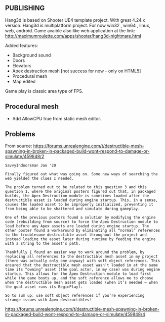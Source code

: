 
## PUBLISHING


Hang3d is based on Shooter UE4 template project. With great 4.24.x version.
Hang3d is multiplatform project. For now win32 , win64 , linux, web, android. 
Game avaible also like web application at the link: http://maximumroulette.com/apps/shooter/hang3d-nightmare.html

Added features:
 - Background sound
 - Doors 
 - Elevators
 - Apex destruction mesh [not success for now - only on HTML5]
 - Procedural mesh
 - Map edited

Game play is classic area type of FPS.

## Procedural mesh

  - Add AllowCPU true from static mesh editor.
  

## Problems

From source: https://forums.unrealengine.com/t/destructible-mesh-spawning-in-broken-in-packaged-build-wont-respond-to-damage-or-simulate/459848/2

```
SavvyIndoorsman Jan '20 

Finally figured out what was going on. Some new ways of searching the web yielded the clues I needed.

The problem turned out to be related to this question 3 and this question 1, where the original posters figured out that, in packaged builds, the Apex Destruction module is sometimes loaded after the destructible asset is loaded during engine startup. This, in a sense, causes the loaded asset to be improperly initialized, preventing it from being able to be shattered and simulate during gameplay.

One of the previous posters found a solution by modifying the engine code (rebuilding from source) to force the Apex Destruction module to load before any Apex assets are loaded during engine startup. The other poster found a workaround by eliminating all “normal” references to the troublesome destructible asset throughout the project and instead loading the asset later during runtime by feeding the engine with a string to the asset’s path.

Thankfully I found an easier way to work around the problem, by replacing all references to the destructible mesh asset in my project (there was actually only one anyway) with soft object references. This ensured that the destructible mesh asset wasn’t loaded in at the same time its “owning” asset (the goal actor, in my case) was during engine startup. This allows for the Apex Destruction module to load first while the game boots up, and the soft reference allows me to choose when the destructible mesh asset gets loaded (when it’s needed — when the goal asset runs its BeginPlay).

So to sum up: use soft object references if you’re experiencing strange issues with Apex destructibles!
```


https://forums.unrealengine.com/t/destructible-mesh-spawning-in-broken-in-packaged-build-wont-respond-to-damage-or-simulate/459848/4

